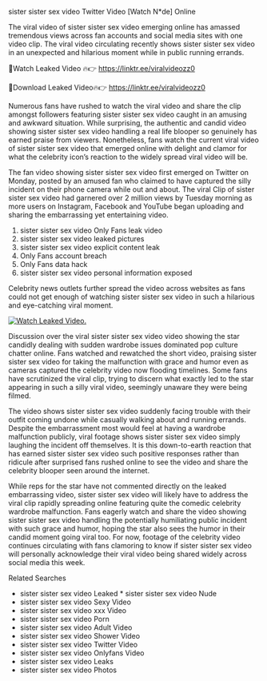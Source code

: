﻿sister sister sex video Twitter Video [Watch N*de] Online

The viral video of ﻿sister sister sex video emerging online has amassed tremendous views across fan accounts and social media sites with one video clip. The viral video circulating recently shows ﻿sister sister sex video in an unexpected and hilarious moment while in public running errands. 

🔴Watch Leaked Video 🔥👉  https://linktr.ee/viralvideozz0 

🔴Download Leaked Video🔥👉  https://linktr.ee/viralvideozz0 

Numerous fans have rushed to watch the viral video and share the clip amongst followers featuring ﻿sister sister sex video caught in an amusing and awkward situation. While surprising, the authentic and candid video showing ﻿sister sister sex video handling a real life blooper so genuinely has earned praise from viewers. Nonetheless, fans watch the current viral video of ﻿sister sister sex video that emerged online with delight and clamor for what the celebrity icon’s reaction to the widely spread viral video will be.

The fan video showing ﻿sister sister sex video first emerged on Twitter on Monday, posted by an amused fan who claimed to have captured the silly incident on their phone camera while out and about. The viral Clip of ﻿sister sister sex video had garnered over 2 million views by Tuesday morning as more users on Instagram, Facebook and YouTube began uploading and sharing the embarrassing yet entertaining video. 

1. ﻿sister sister sex video Only Fans leak video
2. ﻿sister sister sex video leaked pictures
3. ﻿sister sister sex video explicit content leak
4. Only Fans account breach
5. Only Fans data hack
6. ﻿sister sister sex video personal information exposed

Celebrity news outlets further spread the video across websites as fans could not get enough of watching ﻿sister sister sex video in such a hilarious and eye-catching viral moment. 

[![Watch Leaked Video.](https://miro.medium.com/v2/resize:fit:828/format:webp/1*cilzJN44JGOrTw9NJCrNHA.gif "Watch Leaked Video")](https://linktr.ee/viralvideozz0)

Discussion over the viral ﻿sister sister sex video video showing the star candidly dealing with sudden wardrobe issues dominated pop culture chatter online. Fans watched and rewatched the short video, praising ﻿sister sister sex video for taking the malfunction with grace and humor even as cameras captured the celebrity video now flooding timelines. Some fans have scrutinized the viral clip, trying to discern what exactly led to the star appearing in such a silly viral video, seemingly unaware they were being filmed.

The video shows ﻿sister sister sex video suddenly facing trouble with their outfit coming undone while casually walking about and running errands. Despite the embarrassment most would feel at having a wardrobe malfunction publicly, viral footage shows ﻿sister sister sex video simply laughing the incident off themselves. It is this down-to-earth reaction that has earned ﻿sister sister sex video such positive responses rather than ridicule after surprised fans rushed online to see the video and share the celebrity blooper seen around the internet.  

While reps for the star have not commented directly on the leaked embarrassing video, ﻿sister sister sex video will likely have to address the viral clip rapidly spreading online featuring quite the comedic celebrity wardrobe malfunction. Fans eagerly watch and share the video showing ﻿sister sister sex video handling the potentially humiliating public incident with such grace and humor, hoping the star also sees the humor in their candid moment going viral too. For now, footage of the celebrity video continues circulating with fans clamoring to know if ﻿sister sister sex video will personally acknowledge their viral video being shared widely across social media this week.

Related Searches
* ﻿sister sister sex video Leaked
﻿* sister sister sex video Nude
* ﻿sister sister sex video Sexy Video
* ﻿sister sister sex video xxx Video
* ﻿sister sister sex video Porn
* ﻿sister sister sex video Adult Video
* ﻿sister sister sex video Shower Video
* ﻿sister sister sex video Twitter Video
* ﻿sister sister sex video Onlyfans Video
* ﻿sister sister sex video Leaks
* ﻿sister sister sex video Photos